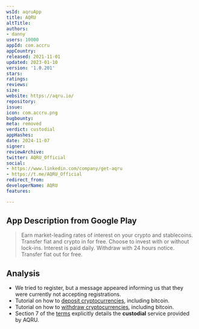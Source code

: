 ```yaml
---
wsId: aqruApp
title: AQRU
altTitle: 
authors:
- danny
users: 10000
appId: com.accru
appCountry: 
released: 2021-11-01
updated: 2023-01-10
version: '1.0.201'
stars: 
ratings: 
reviews: 
size: 
website: https://aqru.io/
repository: 
issue: 
icon: com.accru.png
bugbounty: 
meta: removed
verdict: custodial
appHashes: 
date: 2024-11-07
signer: 
reviewArchive: 
twitter: AQRU_Official
social:
- https://www.linkedin.com/company/get-aqru
- https://t.me/AQRU_Official
redirect_from: 
developerName: AQRU
features: 

---
```


## App Description from Google Play

> Earn market-leading rates of interest on your crypto and stablecoins.
> Transfer fiat and crypto in for free.
> Choose to invest with or without lock-ins.
> Interest is paid daily.
> Withdraw with 24 hours notice. Transfer fiat out for free.

## Analysis 

- We tried to register, but a message appeared informing us that they were currently not accepting registrations.
- Tutorial on how to [deposit cryptocurrencies](https://intercom.help/aqru-finance/en/articles/5695065-funding-your-account), including bitcoin.
- Tutorial on how to [withdraw cryptocurrencies](https://intercom.help/aqru-finance/en/articles/5695287-withdraw-crypto), including bitcoin.
- Section 7 of the [terms](https://cdn.accru.finance/documents/user-agreement.pdf?t=1689768532396) explicitly details the **custodial** service provided by AQRU.
